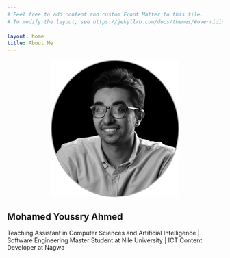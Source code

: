 ```yaml
---
# Feel free to add content and custom Front Matter to this file.
# To modify the layout, see https://jekyllrb.com/docs/themes/#overriding-theme-defaults

layout: home
title: About Me
---
```


<p align="center"><img src="./roundedPhoto.png" alt="avatar" width="300"></p>

## Mohamed Youssry Ahmed
Teaching Assistant in Computer Sciences and Artificial Intelligence | Software Engineering Master Student at Nile University | ICT Content Developer at Nagwa

<!-- ---
### **Professional Summary**
Productive and proactive software engineer, who has deep knowledge in the fundamentals of programming, data structure, algorithms, OOP, machine learning, data science, and project management. Have strong interpersonal skills due to actively collaborating and leading a volunteering activity during my college life.
&nbsp;

*My mission is to develop my technical and interpersonal skills to lead the positive change in the technology education industry.*

---
### **Education**

- Master of Software Engineering – Nile University School of Communications & Information Technology - (2/2022 – present)
- Bachelor of Systems & Biomedical Engineering (B. Eng.)  - Cairo University Faculty of Engineering - (5/2015 – 5/2020) - GPA 3.0

--- -->
